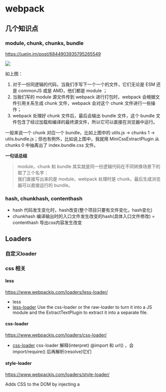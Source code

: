 # webpack

## 几个知识点

### module, chunk, chunks, bundle

https://juejin.im/post/6844903935795265549

![](./code/docs/img/module-chunk.png)

如上图：

1.  对于一份同逻辑的代码，当我们手写下一个一个的文件，它们无论是 ESM 还是 commonJS 或是 AMD，他们都是 module ；
2.  当我们写的 module 源文件传到 webpack 进行打包时，webpack 会根据文件引用关系生成 chunk 文件，webpack 会对这个 chunk 文件进行一些操作；
3.  webpack 处理好 chunk 文件后，最后会输出 bundle 文件，这个 bundle 文件包含了经过加载和编译的最终源文件，所以它可以直接在浏览器中运行。


一般来说一个 chunk 对应一个 bundle，比如上图中的 utils.js -> chunks 1 -> utils.bundle.js；但也有例外，比如说上图中，我就用 MiniCssExtractPlugin 从 chunks 0 中抽离出了 index.bundle.css 文件。

**一句话总结**

> module，chunk 和 bundle 其实就是同一份逻辑代码在不同转换场景下的取了三个名字： <br/>
我们直接写出来的是 module，webpack 处理时是 chunk，最后生成浏览器可以直接运行的 bundle。


### hash, chunkhash, contenthash

- hash 代码发生变化时，hash改变(整个项目只要有文件变化，hash变化)
- chunkhash 编译输出时的入口文件发生改变的hash(具体入口文件修改)
= contenthash 导出css内容发生改变

## Loaders

### 自定义loader

### css 相关

#### less

https://www.webpackjs.com/loaders/less-loader/

- less 
- [less-loader](https://www.webpackjs.com/loaders/less-loader/#%E7%A4%BA%E4%BE%8B) Use the css-loader or the raw-loader to turn it into a JS module and the ExtractTextPlugin to extract it into a separate file.

#### css-loader
https://www.webpackjs.com/loaders/css-loader/

- [css-loader](https://www.webpackjs.com/loaders/css-loader/#%E7%94%A8%E6%B3%95)  css-loader 解释(interpret) @import 和 url() ，会 import/require() 后再解析(resolve)它们

#### style-loader
https://www.webpackjs.com/loaders/style-loader/

Adds CSS to the DOM by injecting a <style> tag

#### postcss-loader
https://www.webpackjs.com/loaders/postcss-loader/

Loader for webpack to process CSS with PostCSS

执行要在css-loader之前（即配置在css-loader之后（默认执行顺序））
```sh
yarn add postcss postcss-loader -D

yarn add autoprefixer -D // postcss插件
```

#### 插件相关

##### mini-css-extract-plugin


### 插件相关

#### html-webpack-plugin

多页面配置
chunks

#### clean-webpack-plugin


## 其他工具

- [glob](https://www.npmjs.com/package/glob)
Match files using the patterns the shell uses, like stars and stuff.


